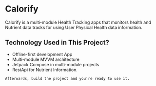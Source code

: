 # Calorify
Calorify is a multi-module Health Tracking apps that monitors health and Nutrient data tracks for using User Physical Health data information.
 
## Technology Used in This Project?
- Offline-first development App
- Multi-module MVVM architecture
- Jetpack Compose in multi-module projects
- RestApi for Nutrient Information.
```
Afterwards, build the project and you're ready to use it.
